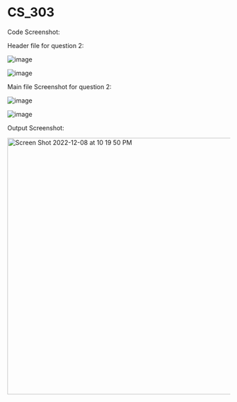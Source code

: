 # CS_303


Code Screenshot:

Header file for question 2:

![image](https://user-images.githubusercontent.com/90852420/206622010-01e4c962-6543-4c84-ac0a-af80ba4a3e84.png)

![image](https://user-images.githubusercontent.com/90852420/206622064-473de2d3-a62d-4d33-8fc7-e9157f7014f7.png)



Main file Screenshot for question 2: 

![image](https://user-images.githubusercontent.com/90852420/206621648-b880d236-a860-4b06-abef-354b09dcea8c.png)

![image](https://user-images.githubusercontent.com/90852420/206621926-a05cbc70-5c14-46de-b715-c4a47e7227a9.png)


Output Screenshot:

<img width="580" alt="Screen Shot 2022-12-08 at 10 19 50 PM" src="https://user-images.githubusercontent.com/90852420/206623292-f53a3f4c-96bb-486d-9f0f-b0e6f06c6829.png">

